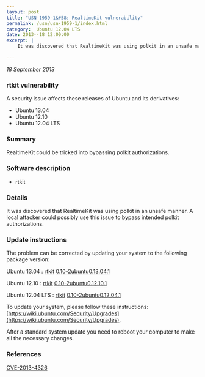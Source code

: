 ```yaml
---
layout: post
title: "USN-1959-1&#58; RealtimeKit vulnerability"
permalink: /usn/usn-1959-1/index.html
category:  Ubuntu 12.04 LTS
date: 2013--18 12:00:00
excerpt: |
    It was discovered that RealtimeKit was using polkit in an unsafe manner. A local attacker could possibly use this issue to bypass intended polkit authorizations. 
    
--- 
```

 
 

*18 September 2013*

### rtkit vulnerability

A security issue affects these releases of Ubuntu and its derivatives:

* Ubuntu 13.04
* Ubuntu 12.10
* Ubuntu 12.04 LTS

### Summary

RealtimeKit could be tricked into bypassing polkit authorizations. 

### Software description

* rtkit 

### Details

It was discovered that RealtimeKit was using polkit in an unsafe manner. A local attacker could possibly use this issue to bypass intended polkit authorizations. 

### Update instructions

The problem can be corrected by updating your system to the following package version:

Ubuntu 13.04
 : [rtkit](https://launchpad.net/ubuntu/+source/rtkit) <span> [0.10-2ubuntu0.13.04.1](https://launchpad.net/ubuntu/+source/rtkit/0.10-2ubuntu0.13.04.1) </span> 

Ubuntu 12.10
 : [rtkit](https://launchpad.net/ubuntu/+source/rtkit) <span> [0.10-2ubuntu0.12.10.1](https://launchpad.net/ubuntu/+source/rtkit/0.10-2ubuntu0.12.10.1) </span> 

Ubuntu 12.04 LTS
 : [rtkit](https://launchpad.net/ubuntu/+source/rtkit) <span> [0.10-2ubuntu0.12.04.1](https://launchpad.net/ubuntu/+source/rtkit/0.10-2ubuntu0.12.04.1) </span> 

To update your system, please follow these instructions: [https://wiki.ubuntu.com/Security/Upgrades](https://wiki.ubuntu.com/Security/Upgrades).

After a standard system update you need to reboot your computer to make all the necessary changes. 

### References

 
 [CVE-2013-4326](http://people.ubuntu.com/~ubuntu-security/cve/CVE-2013-4326)
 

